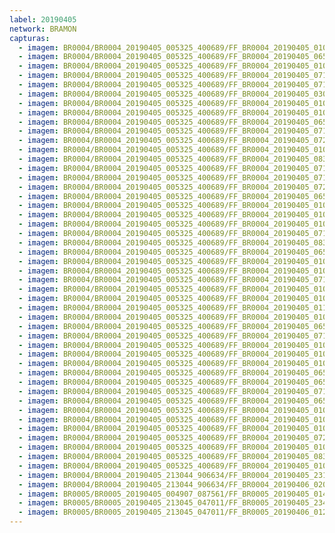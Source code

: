 ```yaml
---
label: 20190405
network: BRAMON
capturas:
  - imagem: BR0004/BR0004_20190405_005325_400689/FF_BR0004_20190405_010245_400_0010752.fits_maxpixel.jpg
  - imagem: BR0004/BR0004_20190405_005325_400689/FF_BR0004_20190405_065702_212_0434176.fits_maxpixel.jpg
  - imagem: BR0004/BR0004_20190405_005325_400689/FF_BR0004_20190405_010858_095_0018176.fits_maxpixel.jpg
  - imagem: BR0004/BR0004_20190405_005325_400689/FF_BR0004_20190405_071905_241_0460544.fits_maxpixel.jpg
  - imagem: BR0004/BR0004_20190405_005325_400689/FF_BR0004_20190405_071839_576_0460032.fits_maxpixel.jpg
  - imagem: BR0004/BR0004_20190405_005325_400689/FF_BR0004_20190405_030227_749_0153856.fits_maxpixel.jpg
  - imagem: BR0004/BR0004_20190405_005325_400689/FF_BR0004_20190405_010714_683_0016128.fits_maxpixel.jpg
  - imagem: BR0004/BR0004_20190405_005325_400689/FF_BR0004_20190405_010727_466_0016384.fits_maxpixel.jpg
  - imagem: BR0004/BR0004_20190405_005325_400689/FF_BR0004_20190405_065022_888_0426240.fits_maxpixel.jpg
  - imagem: BR0004/BR0004_20190405_005325_400689/FF_BR0004_20190405_071331_613_0453888.fits_maxpixel.jpg
  - imagem: BR0004/BR0004_20190405_005325_400689/FF_BR0004_20190405_072230_522_0464640.fits_maxpixel.jpg
  - imagem: BR0004/BR0004_20190405_005325_400689/FF_BR0004_20190405_010414_967_0012544.fits_maxpixel.jpg
  - imagem: BR0004/BR0004_20190405_005325_400689/FF_BR0004_20190405_083327_779_0549376.fits_maxpixel.jpg
  - imagem: BR0004/BR0004_20190405_005325_400689/FF_BR0004_20190405_071501_265_0455680.fits_maxpixel.jpg
  - imagem: BR0004/BR0004_20190405_005325_400689/FF_BR0004_20190405_071852_413_0460288.fits_maxpixel.jpg
  - imagem: BR0004/BR0004_20190405_005325_400689/FF_BR0004_20190405_072256_017_0465152.fits_maxpixel.jpg
  - imagem: BR0004/BR0004_20190405_005325_400689/FF_BR0004_20190405_065753_730_0435200.fits_maxpixel.jpg
  - imagem: BR0004/BR0004_20190405_005325_400689/FF_BR0004_20190405_010949_373_0019200.fits_maxpixel.jpg
  - imagem: BR0004/BR0004_20190405_005325_400689/FF_BR0004_20190405_010610_610_0014848.fits_maxpixel.jpg
  - imagem: BR0004/BR0004_20190405_005325_400689/FF_BR0004_20190405_010206_736_0009984.fits_maxpixel.jpg
  - imagem: BR0004/BR0004_20190405_005325_400689/FF_BR0004_20190405_071735_233_0458752.fits_maxpixel.jpg
  - imagem: BR0004/BR0004_20190405_005325_400689/FF_BR0004_20190405_083353_297_0549888.fits_maxpixel.jpg
  - imagem: BR0004/BR0004_20190405_005325_400689/FF_BR0004_20190405_065127_037_0427520.fits_maxpixel.jpg
  - imagem: BR0004/BR0004_20190405_005325_400689/FF_BR0004_20190405_010831_508_0017664.fits_maxpixel.jpg
  - imagem: BR0004/BR0004_20190405_005325_400689/FF_BR0004_20190405_010845_180_0017920.fits_maxpixel.jpg
  - imagem: BR0004/BR0004_20190405_005325_400689/FF_BR0004_20190405_071410_010_0454656.fits_maxpixel.jpg
  - imagem: BR0004/BR0004_20190405_005325_400689/FF_BR0004_20190405_010818_704_0017408.fits_maxpixel.jpg
  - imagem: BR0004/BR0004_20190405_005325_400689/FF_BR0004_20190405_010936_520_0018944.fits_maxpixel.jpg
  - imagem: BR0004/BR0004_20190405_005325_400689/FF_BR0004_20190405_011627_282_0027136.fits_maxpixel.jpg
  - imagem: BR0004/BR0004_20190405_005325_400689/FF_BR0004_20190405_010336_540_0011776.fits_maxpixel.jpg
  - imagem: BR0004/BR0004_20190405_005325_400689/FF_BR0004_20190405_065452_705_0431616.fits_maxpixel.jpg
  - imagem: BR0004/BR0004_20190405_005325_400689/FF_BR0004_20190405_071618_270_0457216.fits_maxpixel.jpg
  - imagem: BR0004/BR0004_20190405_005325_400689/FF_BR0004_20190405_010519_284_0013824.fits_maxpixel.jpg
  - imagem: BR0004/BR0004_20190405_005325_400689/FF_BR0004_20190405_010428_026_0012800.fits_maxpixel.jpg
  - imagem: BR0004/BR0004_20190405_005325_400689/FF_BR0004_20190405_010232_543_0010496.fits_maxpixel.jpg
  - imagem: BR0004/BR0004_20190405_005325_400689/FF_BR0004_20190405_065740_916_0434944.fits_maxpixel.jpg
  - imagem: BR0004/BR0004_20190405_005325_400689/FF_BR0004_20190405_065505_504_0431872.fits_maxpixel.jpg
  - imagem: BR0004/BR0004_20190405_005325_400689/FF_BR0004_20190405_071605_455_0456960.fits_maxpixel.jpg
  - imagem: BR0004/BR0004_20190405_005325_400689/FF_BR0004_20190405_065806_653_0435456.fits_maxpixel.jpg
  - imagem: BR0004/BR0004_20190405_005325_400689/FF_BR0004_20190405_010805_897_0017152.fits_maxpixel.jpg
  - imagem: BR0004/BR0004_20190405_005325_400689/FF_BR0004_20190405_010557_796_0014592.fits_maxpixel.jpg
  - imagem: BR0004/BR0004_20190405_005325_400689/FF_BR0004_20190405_010740_283_0016640.fits_maxpixel.jpg
  - imagem: BR0004/BR0004_20190405_005325_400689/FF_BR0004_20190405_072100_706_0462848.fits_maxpixel.jpg
  - imagem: BR0004/BR0004_20190405_005325_400689/FF_BR0004_20190405_010753_088_0016896.fits_maxpixel.jpg
  - imagem: BR0004/BR0004_20190405_005325_400689/FF_BR0004_20190405_083340_587_0549632.fits_maxpixel.jpg
  - imagem: BR0004/BR0004_20190405_005325_400689/FF_BR0004_20190405_010402_162_0012288.fits_maxpixel.jpg
  - imagem: BR0004/BR0004_20190405_213044_906634/FF_BR0004_20190405_231002_175_0147968.fits_maxpixel.jpg
  - imagem: BR0004/BR0004_20190405_213044_906634/FF_BR0004_20190406_020209_836_0404992.fits_maxpixel.jpg
  - imagem: BR0005/BR0005_20190405_004907_087561/FF_BR0005_20190405_014917_337_0071424.fits_maxpixel.jpg
  - imagem: BR0005/BR0005_20190405_213045_047011/FF_BR0005_20190405_234907_797_0206080.fits_maxpixel.jpg
  - imagem: BR0005/BR0005_20190405_213045_047011/FF_BR0005_20190406_012852_813_0355328.fits_maxpixel.jpg
---
```

